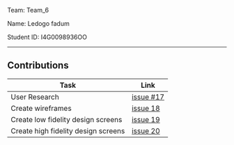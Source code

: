 Team: Team_6

Name: Ledogo fadum

Student ID: I4G0098936OO

<hr />

## Contributions

| Task | Link |
|------|------|
| User Research | [issue #17](https://github.com/zuri-training/team-6-auth-wiki/issues/17) |
| Create wireframes | [issue 18](https://github.com/zuri-training/team-6-auth-wiki/issues/18) |
| Create low fidelity design screens | [issue 19](https://github.com/zuri-training/team-6-auth-wiki/issues/19) |
| Create high fidelity design screens | [issue 20](https://github.com/zuri-training/team-6-auth-wiki/issues/20) |

